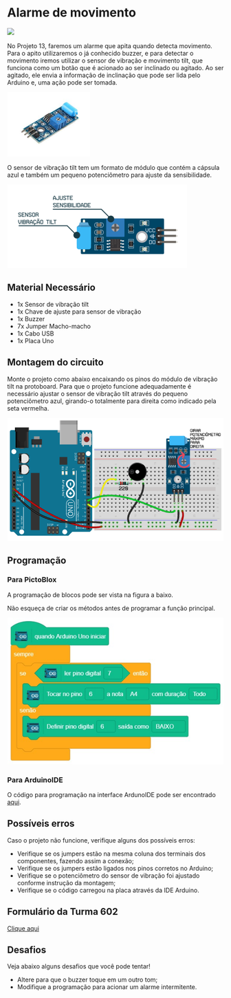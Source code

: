 # Alarme de movimento

<div style="display: inline_block">
  <img src="https://img.shields.io/badge/Arduino-Uno-blue">
</div>

No Projeto 13, faremos um alarme que apita quando detecta movimento. Para o apito utilizaremos o já conhecido buzzer, e para detectar o movimento iremos utilizar o sensor de vibração e movimento tilt, que funciona como um botão que é acionado ao ser inclinado ou agitado. Ao ser agitado, ele envia a informação de inclinação que pode ser lida pelo Arduino e, uma ação pode ser tomada.

![sensorTILT](img/im1.png)

O sensor de vibração tilt tem um formato de módulo que contém a cápsula azul e também um pequeno potenciômetro para ajuste da sensibilidade.

![montageExample](img/im2.png)

## Material Necessário

- 1x Sensor de vibração tilt
- 1x Chave de ajuste para sensor de vibração
- 1x Buzzer
- 7x Jumper Macho-macho
- 1x Cabo USB
- 1x Placa Uno

## Montagem do circuito

Monte o projeto como abaixo encaixando os pinos do módulo de vibração tilt na protoboard. Para que o projeto funcione adequadamente é necessário ajustar o sensor de vibração tilt através do pequeno potenciômetro azul, girando-o totalmente para direita como indicado pela seta vermelha.

![montageExample](img/im3.png)

## Programação

### Para PictoBlox

A programação de blocos pode ser vista na figura a baixo.

Não esqueça de criar os métodos antes de programar a função principal.

![main](PictoBlox/main.png)

### Para ArduinoIDE

O código para programação na interface ArdunoIDE pode ser encontrado [aqui](ArduinoIDE/ArduinoIDE.cpp).

## Possíveis erros

Caso o projeto não funcione, verifique alguns dos possíveis erros:

- Verifique se os jumpers estão na mesma coluna dos terminais dos componentes, fazendo assim a conexão;
- Verifique se os jumpers estão ligados nos pinos corretos no Arduino;
- Verifique se o potenciômetro do sensor de vibração foi ajustado conforme instrução da montagem;
- Verifique se o código carregou na placa através da IDE Arduino.

## Formulário da Turma 602

[Clique aqui](https://forms.gle/1isnz5EuoLqZgf9F6)

## Desafios

Veja abaixo alguns desafios que você pode tentar!

- Altere para que o buzzer toque em um outro tom;
- Modifique a programação para acionar um alarme intermitente.
